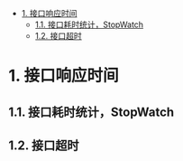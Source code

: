 
<!-- TOC -->

- [1. 接口响应时间](#1-接口响应时间)
    - [1.1. 接口耗时统计，StopWatch](#11-接口耗时统计stopwatch)
    - [1.2. 接口超时](#12-接口超时)

<!-- /TOC -->

# 1. 接口响应时间
## 1.1. 接口耗时统计，StopWatch
<!-- 
Spring计时器StopWatch使用
https://blog.csdn.net/gxs1688/article/details/87185030

这样统计代码执行耗时，才足够优雅！ 
https://mp.weixin.qq.com/s/SeAxuZ3Ytg1SzQTQLnYjCg
-->


## 1.2. 接口超时

<!-- 
 如何优雅地处理后端接口超时问题？ 
 https://mp.weixin.qq.com/s/vkGDvhbgXpTB229xE-M3Lw
-->
